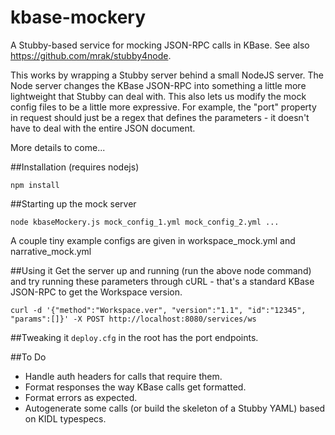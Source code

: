 # kbase-mockery
A Stubby-based service for mocking JSON-RPC calls in KBase. See also https://github.com/mrak/stubby4node.

This works by wrapping a Stubby server behind a small NodeJS server. The Node server changes the KBase JSON-RPC into something a little more lightweight that Stubby can deal with. This also lets us modify the mock config files to be a little more expressive. For example, the "port" property in request should just be a regex that defines the parameters - it doesn't have to deal with the entire JSON document.

More details to come...

##Installation
(requires nodejs)
```
npm install
```

##Starting up the mock server
```
node kbaseMockery.js mock_config_1.yml mock_config_2.yml ...
```
A couple tiny example configs are given in workspace_mock.yml and narrative_mock.yml

##Using it
Get the server up and running (run the above node command) and try running these parameters through cURL - that's a standard KBase JSON-RPC to get the Workspace version.

```
curl -d '{"method":"Workspace.ver", "version":"1.1", "id":"12345", "params":[]}' -X POST http://localhost:8080/services/ws
```

##Tweaking it
`deploy.cfg` in the root has the port endpoints. 

##To Do
* Handle auth headers for calls that require them.
* Format responses the way KBase calls get formatted.
* Format errors as expected.
* Autogenerate some calls (or build the skeleton of a Stubby YAML) based on KIDL typespecs.